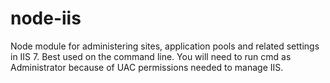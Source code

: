 node-iis
========

Node module for administering sites, application pools and related settings in IIS 7.   Best used on the command line.  You will need to run cmd as Administrator because of UAC permissions needed to manage IIS.  